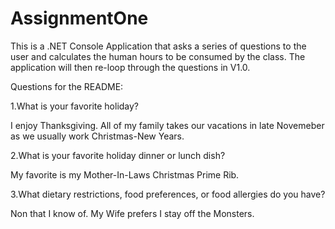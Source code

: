 # AssignmentOne


This is a .NET Console Application that asks a series of questions to the user and calculates the human hours to be consumed by the class.
The application will then re-loop through the questions in V1.0.  

Questions for the README:

1.What is your favorite holiday?

I enjoy Thanksgiving. All of my family takes our vacations in late Novemeber as we usually work Christmas-New Years.

2.What is your favorite holiday dinner or lunch dish?

My favorite is my Mother-In-Laws Christmas Prime Rib.

3.What dietary restrictions, food preferences, or food allergies do you have?

Non that I know of. My Wife prefers I stay off the Monsters. 
